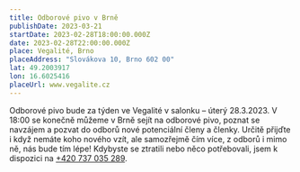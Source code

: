 ```yaml
---
title: Odborové pivo v Brně
publishDate: 2023-03-21
startDate: 2023-02-28T18:00:00.000Z
date: 2023-02-28T22:00:00.000Z
place: Vegalité, Brno
placeAddress: "Slovákova 10, Brno 602 00"
lat: 49.2003917
lon: 16.6025416
placeUrl: www.vegalite.cz
---
```


Odborové pivo bude za týden ve Vegalité v salonku – úterý 28.3.2023. V 18:00 se konečně můžeme v Brně sejít na odborové pivo, poznat se navzájem a pozvat do odborů nové potenciální členy a členky. Určitě přijďte i když nemáte koho nového vzít, ale samozřejmě čím více, z odborů i mimo ně, nás bude tím lépe! Kdybyste se ztratili nebo něco potřebovali, jsem k dispozici na [+420 737 035 289](tel:+420737035289).
